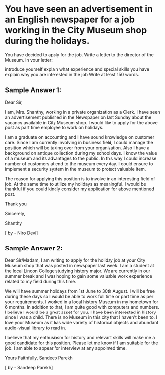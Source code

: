 # You have seen an advertisement in an English newspaper for a job working in the City Museum shop during the holidays.

You have decided to apply for the job. Write a letter to the director of the Museum. In your letter:


 
introduce yourself
explain what experience and special skills you have
explain why you are interested in the job
Write at least 150 words.

## Sample Answer 1:

Dear Sir,

I am, Mrs. Shanthy, working in a private organization as a Clerk. I have seen an advertisement published in the Newspaper on last Sunday about the vacancy available in City Museum shop. I would like to apply for the above post as part time employee to work on holidays.

I am a graduate on accounting and I have sound knowledge on customer care. Since I am currently involving in business field, I could manage the position which will be taking over from your organization. Also I have a background on antique collection during my school days. I know the value of a museum and its advantages to the public. In this way I could increase number of customers attend to the museum every day. I could ensure to implement a security system in the museum to protect valuable item.

The reason for applying this position is to involve in an interesting field of job. At the same time to utilize my holidays as meaningful. I would be thankful if you could kindly consider my application for above mentioned post.

Thank you

Sincerely,

Shanthy

[ by - Niro Devi] 
 
## Sample Answer 2:
Dear Sir/Madam,
I am writing to apply for the holiday job at your City Museum shop that was posted in newspaper last week.  I am a student at the local Lincon College studying history major. We are currently in our summer break and I was hoping to gain some valuable work experience related to my field during this time.

We will have summer holidays from 1st June to 30th August. I will be free during these days so I would be able to work full time or part time as per your requirements. I worked in a local history Museum in my hometown for 6 months. In addition to that, I am quite good with computers and numbers. I believe I would be a great asset for you.
I have been interested in history since I was a child. There is no Museum in this city that I haven't been to. I love your Museum as it has wide variety of historical objects and abundant audio-visual library to read in.

I believe that my enthusiasm for history and relevant skills will make me a good candidate for this position. Please let me know if I am suitable for the job. I am able to appear for interview at any appointed time.

Yours Faithfully,
Sandeep Parekh

[ by - Sandeep Parekh] 